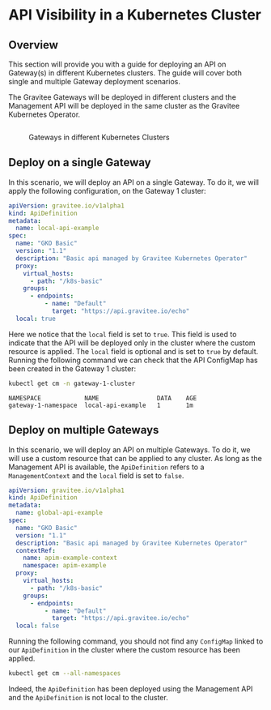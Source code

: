 # API Visibility in a Kubernetes Cluster

## Overview

This section will provide you with a guide for deploying an API on Gateway(s) in different Kubernetes clusters. The guide will cover both single and multiple Gateway deployment scenarios.

The Gravitee Gateways will be deployed in different clusters and the Management API will be deployed in the same cluster as the Gravitee Kubernetes Operator.

<figure><img src="https://docs.gravitee.io/images/apim/3.x/kubernetes/gko-api-visibility.png" alt=""><figcaption><p>Gateways in different Kubernetes Clusters</p></figcaption></figure>

## Deploy on a single Gateway

In this scenario, we will deploy an API on a single Gateway. To do it, we will apply the following configuration, on the Gateway 1 cluster:

```yaml
apiVersion: gravitee.io/v1alpha1
kind: ApiDefinition
metadata:
  name: local-api-example
spec:
  name: "GKO Basic"
  version: "1.1"
  description: "Basic api managed by Gravitee Kubernetes Operator"
  proxy:
    virtual_hosts:
      - path: "/k8s-basic"
    groups:
      - endpoints:
          - name: "Default"
            target: "https://api.gravitee.io/echo"
  local: true
```

Here we notice that the `local` field is set to `true`. This field is used to indicate that the API will be deployed only in the cluster where the custom resource is applied. The `local` field is optional and is set to `true` by default. Running the following command we can check that the API ConfigMap has been created in the Gateway 1 cluster:

```sh
kubectl get cm -n gateway-1-cluster
```

```
NAMESPACE            NAME                DATA    AGE
gateway-1-namespace  local-api-example   1       1m
```

## Deploy on multiple Gateways

In this scenario, we will deploy an API on multiple Gateways. To do it, we will use a custom resource that can be applied to any cluster. As long as the Management API is available, the `ApiDefinition` refers to a `ManagementContext` and the `local` field is set to `false`.

```yaml
apiVersion: gravitee.io/v1alpha1
kind: ApiDefinition
metadata:
  name: global-api-example
spec:
  name: "GKO Basic"
  version: "1.1"
  description: "Basic api managed by Gravitee Kubernetes Operator"
  contextRef:
    name: apim-example-context
    namespace: apim-example
  proxy:
    virtual_hosts:
      - path: "/k8s-basic"
    groups:
      - endpoints:
          - name: "Default"
            target: "https://api.gravitee.io/echo"
  local: false
```

Running the following command, you should not find any `ConfigMap` linked to our `ApiDefinition` in the cluster where the custom resource has been applied.

```sh
kubectl get cm --all-namespaces
```

Indeed, the `ApiDefinition` has been deployed using the Management API and the `ApiDefinition` is not local to the cluster.
